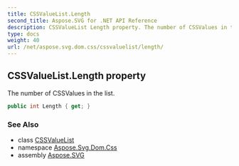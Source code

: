 ```yaml
---
title: CSSValueList.Length
second_title: Aspose.SVG for .NET API Reference
description: CSSValueList Length property. The number of CSSValues in the list
type: docs
weight: 40
url: /net/aspose.svg.dom.css/cssvaluelist/length/
---
```

## CSSValueList.Length property

The number of CSSValues in the list.

```csharp
public int Length { get; }
```

### See Also

* class [CSSValueList](../)
* namespace [Aspose.Svg.Dom.Css](../../../aspose.svg.dom.css/)
* assembly [Aspose.SVG](../../../)
